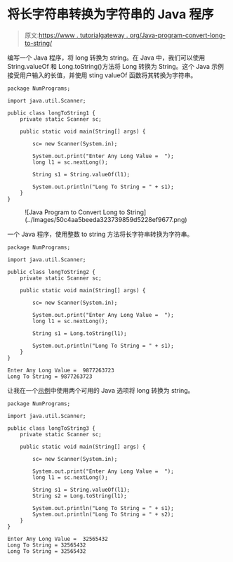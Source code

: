 # 将长字符串转换为字符串的 Java 程序

> 原文:[https://www . tutorialgateway . org/Java-program-convert-long-to-string/](https://www.tutorialgateway.org/java-program-to-convert-long-to-string/)

编写一个 Java 程序，将 long 转换为 string。在 Java 中，我们可以使用 String.valueOf 和 Long.toString()方法将 Long 转换为 String。这个 Java 示例接受用户输入的长值，并使用 sting valueOf 函数将其转换为字符串。

```
package NumPrograms;

import java.util.Scanner;

public class longToString1 {
	private static Scanner sc;	

	public static void main(String[] args) {

		sc= new Scanner(System.in);	

		System.out.print("Enter Any Long Value =  ");
		long l1 = sc.nextLong();

		String s1 = String.valueOf(l1);

		System.out.println("Long To String = " + s1);
	}
}
```

<figure class="wp-block-image size-large">![Java Program to Convert Long to String](../Images/50c4aa5beeda323739859d5228ef9677.png)</figure>

一个 Java 程序，使用整数 to string 方法将长字符串转换为字符串。

```
package NumPrograms;

import java.util.Scanner;

public class longToString2 {
	private static Scanner sc;	

	public static void main(String[] args) {

		sc= new Scanner(System.in);	

		System.out.print("Enter Any Long Value =  ");
		long l1 = sc.nextLong();

		String s1 = Long.toString(l1);

		System.out.println("Long To String = " + s1);
	}
}
```

```
Enter Any Long Value =  9877263723
Long To String = 9877263723
```

让我在一个[示例](https://www.tutorialgateway.org/learn-java-programs/)中使用两个可用的 Java 选项将 long 转换为 string。

```
package NumPrograms;

import java.util.Scanner;

public class longToString3 {
	private static Scanner sc;	

	public static void main(String[] args) {

		sc= new Scanner(System.in);	

		System.out.print("Enter Any Long Value =  ");
		long l1 = sc.nextLong();

		String s1 = String.valueOf(l1);	
		String s2 = Long.toString(l1);

		System.out.println("Long To String = " + s1);
		System.out.println("Long To String = " + s2);
	}
}
```

```
Enter Any Long Value =  32565432
Long To String = 32565432
Long To String = 32565432
```